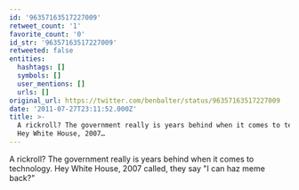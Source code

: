 ```yaml
---
id: '96357163517227009'
retweet_count: '1'
favorite_count: '0'
id_str: '96357163517227009'
retweeted: false
entities:
  hashtags: []
  symbols: []
  user_mentions: []
  urls: []
original_url: https://twitter.com/benbalter/status/96357163517227009
date: '2011-07-27T23:11:52.000Z'
title: >-
  A rickroll? The government really is years behind when it comes to technology.
  Hey White House, 2007…
---
```


A rickroll? The government really is years behind when it comes to technology. Hey White House, 2007 called, they say "I can haz meme back?"